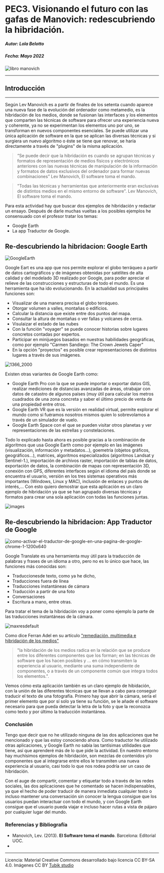 # PEC3. Visionando el futuro con las gafas de Manovich: redescubriendo la hibridación.
##### Autor: ***Lola Belotto***
##### Fecha: Mayo 2022
![libro manovich](https://user-images.githubusercontent.com/104820395/166888962-618c79b7-cd19-46ef-87d1-ffac616afd5a.jpg)
***
## **Introducción**
***
Según Lev Manovich es a partir de finales de los setenta cuando aparece una nueva fase de la evolución del ordenador como metamedio, es la hibridación de los medios, donde se fusionan las interfaces y los elementos que comparten las técnicas de software para ofrecer una experiencia nueva y coherente, ya no se experimentan los elementos uno por uno, se transforman en nuevos componentes esenciales. Se puede utilizar una única aplicación de software en la que se aplican las diversas técnicas y si surgiera un nuevo algoritmo o éste se tiene que renovar, se haría directamente a través de "plugins" de la misma aplicación.

> “Se puede decir que la hibridación es cuando se agrupan técnicas y formatos de representación de medios físicos y electrónicos
    anteriores con las nuevas técnicas de manipulación de la información y formatos de datos exclusivos del ordenador para formar 
    nuevas combinaciones” Lev Manovich, El software toma el mando.

> "Todas las técnicas y herramientas que anteriormente eran exclusivas de distintos medios <se reunieron> en el mismo entorno de 
    software". Lev Manovich, El software toma el mando.


Para esta actividad hay que buscar dos ejemplos de hibridación y redactar un ensayo. Después de darle muchas vueltas a los posibles ejemplos he consensuado con el profesor tratar los temas:
- Google Earth
- La app Traductor de Google.
 

## Re-descubriendo la hibridacion: Google Earth

![GoogleEarth](https://user-images.githubusercontent.com/104820395/167006066-8b168553-2be0-4a14-a530-0519ca6ca15e.jpeg)


Google Eart es una app que nos permite explorar el globo terráqueo a partir de datos cartográficos y de imágenes obtenidas por satélites de alta calidad y del modelado 3D realizado por Google, para poder apreciar el relieve de las construcciones y estructuras de todo el mundo.
Es una herramienta que ha ido evolucionando. En la actualidad sus principales funciones son:
* Visualizar de una manera precisa el globo terráqueo.
* Otorgar volumen a valles, montañas o edificios.
* Calcular la distancia que existe entre dos puntos del mapa.
* Consultar la altura de montañas o ver fallas y volcanes de cerca.
* Visulaizar el estado de las nubes
* Con la función "voyager" se puede conocer historias sobre lugares concretos contadas por expertos.
* Participar en minijuegos basados en nuestras habilidades geográficas, como por ejemplo "Carmen Sandiego: The Crown Jewels Caper"
* En la opción "proyectos" es posible crear representaciones de distintos lugares a través de sus imágenes.



![1366_2000](https://user-images.githubusercontent.com/104820395/167016493-155841f1-83fe-41ea-8770-e4c04050a3ac.png)



Existen otras variantes de Google Earth como:
- Google Earth Pro con la que se puede importar o exportar datos GIS, realizar mediciones de distancias avanzadas de áreas, otrabajar con datos de catastro de algunos países (muy útil para calcular los metros cuadrados de una zona concreta y saber el último precio de venta de una propiedad entre otros.
- Google Earth VR que es la versión en realidad virtual, permite explorar el mundo como si fuéramos nosotros mismos quien lo sobrevolamos a través de un simulador de vuelo.
- Google Earth Space con el que se pueden visitar otros planetas y ver representaciones de las estrellas y constelaciones.

Todo lo explicado hasta ahora es posible gracias a la combinación de algoritmos que usa Google Earth como por ejemplo en las imágenes (visualización, información y metadatos...), goemetría (objetos gráficos, geográficos...), matrices, algoritmos especializados (algoritmos Landsat y Sentinel-1.), importación de archivos raster, importación de tablas de datos, exportación de datos, la combinación de mapas con representación 3D, conexión con GPS, diferentes interfaces según el idioma del país donde se encuentra el usuario, versión en los tres sistemas operativos más importantes (Windows, Linux y MAC), inclusión de enlaces y puntos de interés,... Con esto quiero demostrar que esta aplicación es un claro ejemplo de hibridación ya que se han agrupado diversas técnicas y formatos para crear una sola aplicación con todas las funciones juntas.


![images](https://user-images.githubusercontent.com/104820395/167017510-267b7d6b-1bcf-4758-a2a3-8f3e6c7f1035.jpeg)

## Re-descubriendo la hibridacion: App Traductor de Google

![como-activar-el-traductor-de-google-en-una-pagina-de-google-chrome-1-1200x640](https://user-images.githubusercontent.com/104820395/167497421-2d55e3e9-abb7-4531-b5e4-b31bdff46b6f.jpeg)


Google Translate es una herramienta muy útil para la traducción de palabras y frases de un idioma a otro, pero no es lo único que hace, las funciones más conocidas son:
* Traduccionesde texto, como ya he dicho,
* Traducciones fuera de línea
* Traducciones instantáneas de cámara
* Traducción a partir de una foto
* Conversaciones
* Escritura a mano, entre otras.

Para tratar el tema de la hibridación voy a poner como ejemplo la parte de las traducciones instantáneas de la cámara. 

![maxresdefault](https://user-images.githubusercontent.com/104820395/167498056-6e760859-d567-4da5-aa5a-f6d9395a42ef.jpeg)

Como dice Ferran Adel en su artículo ["remediación, multimedia e hibridación de los medios"](http://multimedia.uoc.edu/blogs/fem/es/remediacio-multimedia-i-hibridacio-dels-mitjans/)

> "la hibridación de los medios radica en la relación que se produce entre los diferentes componentes que los forman;
en las técnicas de software que los hacen posibles y ... en cómo transmiten la experiencia al usuario, mediante una 
suma independiente de componentes, o a través de un componente común que integra todos los elementos.". 

   
Vemos cómo esta aplicación también es un claro ejemplo de hibidación, con la unión de las diferentes técnicas que se llevan a cabo para conseguir traducir el texto de una fotografía. Primero hay que abrir la cámara, sería el primer elemento que por sí solo ya tiene su función, se le añade el software necesario para que pueda detectar la letra de la foto y que la reconozca como texto y por último la traducción instantánea. 



### Conclusión


Tengo que decir que no he utilizado ninguna de las dos aplicaciones que he mencionado y que las estoy conociendo ahora. Como traductor he utilizado otras aplicaciones, y Google Earth no sabía las tantísimas utilidades que tiene, así que aprenderé más de lo que pide la actividad.
En nuestro entorno hay muchísimos ejemplos de hibridación, son mezclas de contenidos y/o componentes que al integrarse entre ellos le transmiten una nueva experiencia al usuario, casi todo lo que nos rodea podría ser un caso de hibridación.

Con el auge de compartir, comentar y etiquetar todo a través de las redes sociales, las dos aplicaciones que he comentado se hacen indispensables, ya que el hecho de poder traducir de manera inmediata cualquier texto o incluso mantener una conversación sin conocer la lengua consigue que los usuarios puedan interactuar con todo el mundo, y con Google Earth consigue que el usuario pueda viajar e incluso hacer rutas a vista de pájaro por cualquier lugar del mundo.


### Referencias y Bibliografía

* Manovich, Lev. (2013). **El Software toma el mando**. Barcelona: Editorial UOC. 
* 


----

Licencia: Material Creative Commons desarrollado bajo licencia CC BY-SA 4.0. Imágenes CC BY [Tubik studio](https://blog.tubikstudio.com/how-to-create-original-flat-illustrations-designers-tips/) 
